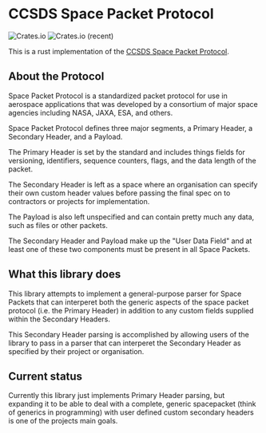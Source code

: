 # CCSDS Space Packet Protocol

![Crates.io](https://img.shields.io/crates/v/ccsds-spacepacket) ![Crates.io (recent)](https://img.shields.io/crates/dr/ccsds-spacepacket)

This is a rust implementation of the [CCSDS Space Packet Protocol](https://public.ccsds.org/Pubs/133x0b2e1.pdf).

## About the Protocol 
Space Packet Protocol is a standardized packet protocol for use in aerospace applications that was developed by a consortium of major space agencies including NASA, JAXA, ESA, and others.

Space Packet Protocol defines three major segments, a Primary Header, a Secondary Header, and a Payload.

The Primary Header is set by the standard and includes things fields for versioning, identifiers, sequence counters, flags, and the data length of the packet.

The Secondary Header is left as a space where an organisation can specify their own custom header values before passing the final spec on to contractors or projects for implementation. 

The Payload is also left unspecified and can contain pretty much any data, such as files or other packets.

The Secondary Header and Payload make up the "User Data Field" and at least one of these two components must be present in all Space Packets. 


## What this library does
This library attempts to implement a general-purpose parser for Space Packets that can interperet both the generic aspects of the space packet protocol (i.e. the Primary Header) in addition to any custom fields supplied within the Secondary Headers.

This Secondary Header parsing is accomplished by allowing users of the library to pass in a parser that can interperet the Secondary Header as specified by their project or organisation.


## Current status
Currently this library just implements Primary Header parsing, but expanding it to be able to deal with a complete, generic spacepacket (think of generics in programming) with user defined custom secondary headers is one of the projects main goals.
